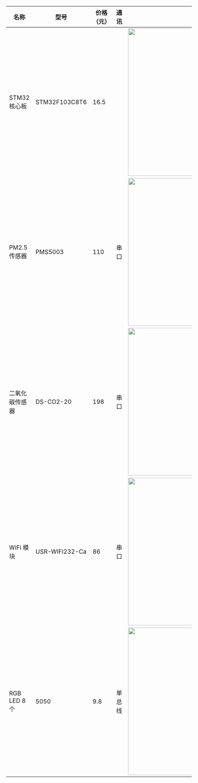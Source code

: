 

| 名称         | 型号             | 价格（元） | 通讯     | 图片                                       |
| ---------- | -------------- | ----- | ------ | ---------------------------------------- |
| STM32核心板   | STM32F103C8T6  | 16.5  |        | [<img width=400px src=https://img.alicdn.com/imgextra/i3/738263294/TB2yFKmbb1K.eBjSszbXXcTHpXa_!!738263294.jpg>](https://detail.tmall.com/item.htm?id=535614102774) |
| PM2.5传感器 | PMS5003       | 110   | 串口     | [<img width=400px src=https://img.alicdn.com/imgextra/i1/2681925680/TB2W_i9nVXXXXXaXFXXXXXXXXXX_!!2681925680.jpg>](https://item.taobao.com/item.htm?id=524354539294) |
| 二氧化碳传感器    | DS-CO2-20         | 198   | 串口 | [<img width=400px src=https://img.alicdn.com/imgextra/i4/2681925680/TB2qhPAacgd61BjSZFPXXbVVFXa_!!2681925680.jpg>](https://item.taobao.com/item.htm?id=540405255399) |
| WiFi 模块    | USR-WIFI232-Ca | 86    | 串口     | [<img width=400px src= https://img.alicdn.com/imgextra/i4/1796359639/T2tJHHXpRXXXXXXXXX_!!1796359639.jpg_430x430q90.jpg>](https://detail.tmall.com/item.htm?id=35053304896) |
| RGB LED 8个 | 5050           | 9.8   | 单总线    | [<img width=400px src=https://img.alicdn.com/imgextra/i2/738263294/TB2IhFEbjm2.eBjSZFtXXX56VXa_!!738263294.jpg>](https://detail.tmall.com/item.htm?id=42303626709) |
